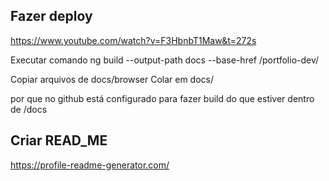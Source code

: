 ## Fazer deploy
https://www.youtube.com/watch?v=F3HbnbT1Maw&t=272s

Executar comando 
    ng build --output-path docs --base-href /portfolio-dev/

Copiar arquivos de docs/browser
Colar em docs/

por que no github está configurado para fazer build do que estiver dentro de /docs



## Criar READ_ME
https://profile-readme-generator.com/